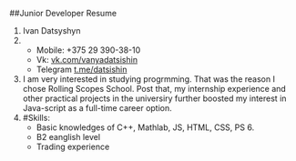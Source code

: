 ##Junior Developer Resume

1. Ivan Datsyshyn
2. - Mobile: +375 29 390-38-10
   - Vk: [vk.com/vanyadatsishin](https://vk.com/vanyadatsishin)
   - Telegram [t.me/datsishin](https://t.me/datsishin)
3. I am very interested in studying progrmming. That was the reason I chose Rolling Scopes School. Post that, my internship experience and other practical projects in the universiry further boosted my interest in Java-script as a full-time career option.
4. #Skills:
    - Basic knowledges of C++, Mathlab, JS, HTML, CSS, PS 6.
    - B2 eanglish level
    - Trading experience